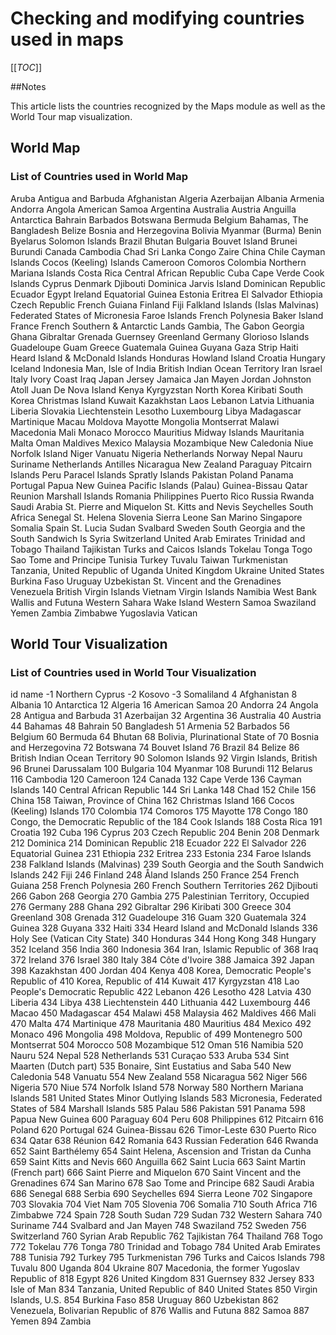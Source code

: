 # Checking and modifying countries used in maps

[[_TOC_]]

##Notes

This article lists the countries recognized by the Maps module as well as the World Tour map visualization. 

## World Map

### List of Countries used in World Map

Aruba
Antigua and Barbuda
Afghanistan
Algeria
Azerbaijan
Albania
Armenia
Andorra
Angola
American Samoa
Argentina
Australia
Austria
Anguilla
Antarctica
Bahrain
Barbados
Botswana
Bermuda
Belgium
Bahamas, The
Bangladesh
Belize
Bosnia and Herzegovina
Bolivia
Myanmar (Burma)
Benin
Byelarus
Solomon Islands
Brazil
Bhutan
Bulgaria
Bouvet Island
Brunei
Burundi
Canada
Cambodia
Chad
Sri Lanka
Congo
Zaire
China
Chile
Cayman Islands
Cocos (Keeling) Islands
Cameroon
Comoros
Colombia
Northern Mariana Islands
Costa Rica
Central African Republic
Cuba
Cape Verde
Cook Islands
Cyprus
Denmark
Djibouti
Dominica
Jarvis Island
Dominican Republic
Ecuador
Egypt
Ireland
Equatorial Guinea
Estonia
Eritrea
El Salvador
Ethiopia
Czech Republic
French Guiana
Finland
Fiji
Falkland Islands (Islas Malvinas)
Federated States of Micronesia
Faroe Islands
French Polynesia
Baker Island
France
French Southern & Antarctic Lands
Gambia, The
Gabon
Georgia
Ghana
Gibraltar
Grenada
Guernsey
Greenland
Germany
Glorioso Islands
Guadeloupe
Guam
Greece
Guatemala
Guinea
Guyana
Gaza Strip
Haiti
Heard Island & McDonald Islands
Honduras
Howland Island
Croatia
Hungary
Iceland
Indonesia
Man, Isle of
India
British Indian Ocean Territory
Iran
Israel
Italy
Ivory Coast
Iraq
Japan
Jersey
Jamaica
Jan Mayen
Jordan
Johnston Atoll
Juan De Nova Island
Kenya
Kyrgyzstan
North Korea
Kiribati
South Korea
Christmas Island
Kuwait
Kazakhstan
Laos
Lebanon
Latvia
Lithuania
Liberia
Slovakia
Liechtenstein
Lesotho
Luxembourg
Libya
Madagascar
Martinique
Macau
Moldova
Mayotte
Mongolia
Montserrat
Malawi
Macedonia
Mali
Monaco
Morocco
Mauritius
Midway Islands
Mauritania
Malta
Oman
Maldives
Mexico
Malaysia
Mozambique
New Caledonia
Niue
Norfolk Island
Niger
Vanuatu
Nigeria
Netherlands
Norway
Nepal
Nauru
Suriname
Netherlands Antilles
Nicaragua
New Zealand
Paraguay
Pitcairn Islands
Peru
Paracel Islands
Spratly Islands
Pakistan
Poland
Panama
Portugal
Papua New Guinea
Pacific Islands (Palau)
Guinea-Bissau
Qatar
Reunion
Marshall Islands
Romania
Philippines
Puerto Rico
Russia
Rwanda
Saudi Arabia
St. Pierre and Miquelon
St. Kitts and Nevis
Seychelles
South Africa
Senegal
St. Helena
Slovenia
Sierra Leone
San Marino
Singapore
Somalia
Spain
St. Lucia
Sudan
Svalbard
Sweden
South Georgia and the South Sandwich Is
Syria
Switzerland
United Arab Emirates
Trinidad and Tobago
Thailand
Tajikistan
Turks and Caicos Islands
Tokelau
Tonga
Togo
Sao Tome and Principe
Tunisia
Turkey
Tuvalu
Taiwan
Turkmenistan
Tanzania, United Republic of
Uganda
United Kingdom
Ukraine
United States
Burkina Faso
Uruguay
Uzbekistan
St. Vincent and the Grenadines
Venezuela
British Virgin Islands
Vietnam
Virgin Islands
Namibia
West Bank
Wallis and Futuna
Western Sahara
Wake Island
Western Samoa
Swaziland
Yemen
Zambia
Zimbabwe
Yugoslavia
Vatican

## World Tour Visualization

### List of Countries used in World Tour Visualization

id	name
-1	Northern Cyprus
-2	Kosovo
-3	Somaliland
4	Afghanistan
8	Albania
10	Antarctica
12	Algeria
16	American Samoa
20	Andorra
24	Angola
28	Antigua and Barbuda
31	Azerbaijan
32	Argentina
36	Australia
40	Austria
44	Bahamas
48	Bahrain
50	Bangladesh
51	Armenia
52	Barbados
56	Belgium
60	Bermuda
64	Bhutan
68	Bolivia, Plurinational State of
70	Bosnia and Herzegovina
72	Botswana
74	Bouvet Island
76	Brazil
84	Belize
86	British Indian Ocean Territory
90	Solomon Islands
92	Virgin Islands, British
96	Brunei Darussalam
100	Bulgaria
104	Myanmar
108	Burundi
112	Belarus
116	Cambodia
120	Cameroon
124	Canada
132	Cape Verde
136	Cayman Islands
140	Central African Republic
144	Sri Lanka
148	Chad
152	Chile
156	China
158	Taiwan, Province of China
162	Christmas Island
166	Cocos (Keeling) Islands
170	Colombia
174	Comoros
175	Mayotte
178	Congo
180	Congo, the Democratic Republic of the
184	Cook Islands
188	Costa Rica
191	Croatia
192	Cuba
196	Cyprus
203	Czech Republic
204	Benin
208	Denmark
212	Dominica
214	Dominican Republic
218	Ecuador
222	El Salvador
226	Equatorial Guinea
231	Ethiopia
232	Eritrea
233	Estonia
234	Faroe Islands
238	Falkland Islands (Malvinas)
239	South Georgia and the South Sandwich Islands
242	Fiji
246	Finland
248	Åland Islands
250	France
254	French Guiana
258	French Polynesia
260	French Southern Territories
262	Djibouti
266	Gabon
268	Georgia
270	Gambia
275	Palestinian Territory, Occupied
276	Germany
288	Ghana
292	Gibraltar
296	Kiribati
300	Greece
304	Greenland
308	Grenada
312	Guadeloupe
316	Guam
320	Guatemala
324	Guinea
328	Guyana
332	Haiti
334	Heard Island and McDonald Islands
336	Holy See (Vatican City State)
340	Honduras
344	Hong Kong
348	Hungary
352	Iceland
356	India
360	Indonesia
364	Iran, Islamic Republic of
368	Iraq
372	Ireland
376	Israel
380	Italy
384	Côte d'Ivoire
388	Jamaica
392	Japan
398	Kazakhstan
400	Jordan
404	Kenya
408	Korea, Democratic People's Republic of
410	Korea, Republic of
414	Kuwait
417	Kyrgyzstan
418	Lao People's Democratic Republic
422	Lebanon
426	Lesotho
428	Latvia
430	Liberia
434	Libya
438	Liechtenstein
440	Lithuania
442	Luxembourg
446	Macao
450	Madagascar
454	Malawi
458	Malaysia
462	Maldives
466	Mali
470	Malta
474	Martinique
478	Mauritania
480	Mauritius
484	Mexico
492	Monaco
496	Mongolia
498	Moldova, Republic of
499	Montenegro
500	Montserrat
504	Morocco
508	Mozambique
512	Oman
516	Namibia
520	Nauru
524	Nepal
528	Netherlands
531	Curaçao
533	Aruba
534	Sint Maarten (Dutch part)
535	Bonaire, Sint Eustatius and Saba
540	New Caledonia
548	Vanuatu
554	New Zealand
558	Nicaragua
562	Niger
566	Nigeria
570	Niue
574	Norfolk Island
578	Norway
580	Northern Mariana Islands
581	United States Minor Outlying Islands
583	Micronesia, Federated States of
584	Marshall Islands
585	Palau
586	Pakistan
591	Panama
598	Papua New Guinea
600	Paraguay
604	Peru
608	Philippines
612	Pitcairn
616	Poland
620	Portugal
624	Guinea-Bissau
626	Timor-Leste
630	Puerto Rico
634	Qatar
638	Réunion
642	Romania
643	Russian Federation
646	Rwanda
652	Saint Barthélemy
654	Saint Helena, Ascension and Tristan da Cunha
659	Saint Kitts and Nevis
660	Anguilla
662	Saint Lucia
663	Saint Martin (French part)
666	Saint Pierre and Miquelon
670	Saint Vincent and the Grenadines
674	San Marino
678	Sao Tome and Principe
682	Saudi Arabia
686	Senegal
688	Serbia
690	Seychelles
694	Sierra Leone
702	Singapore
703	Slovakia
704	Viet Nam
705	Slovenia
706	Somalia
710	South Africa
716	Zimbabwe
724	Spain
728	South Sudan
729	Sudan
732	Western Sahara
740	Suriname
744	Svalbard and Jan Mayen
748	Swaziland
752	Sweden
756	Switzerland
760	Syrian Arab Republic
762	Tajikistan
764	Thailand
768	Togo
772	Tokelau
776	Tonga
780	Trinidad and Tobago
784	United Arab Emirates
788	Tunisia
792	Turkey
795	Turkmenistan
796	Turks and Caicos Islands
798	Tuvalu
800	Uganda
804	Ukraine
807	Macedonia, the former Yugoslav Republic of
818	Egypt
826	United Kingdom
831	Guernsey
832	Jersey
833	Isle of Man
834	Tanzania, United Republic of
840	United States
850	Virgin Islands, U.S.
854	Burkina Faso
858	Uruguay
860	Uzbekistan
862	Venezuela, Bolivarian Republic of
876	Wallis and Futuna
882	Samoa
887	Yemen
894	Zambia
